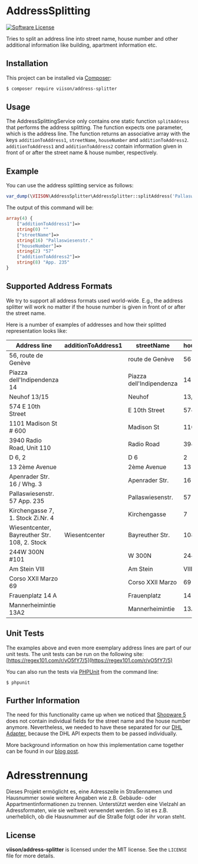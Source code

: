 # AddressSplitting

[![Software License](https://img.shields.io/badge/license-MIT-brightgreen.svg?style=flat-square)](LICENSE)

Tries to split an address line into street name, house number and other additional information like building,
apartment information etc.

## Installation

This project can be installed via [Composer](https://getcomposer.org/):

``` bash
$ composer require viison/address-splitter
```

## Usage
The AddressSplittingService only contains one static function `splitAddress` that performs the address splitting.
The function expects one parameter, which is the address line. The function returns an associative array with the
keys `additionToAddress1`, `streetName`, `houseNumber` and `additionToAddress2`. `additionToAddress1` and `additionToAddress2`
contain information given in front of or after the street name & house number, respectively.
 
## Example
You can use the address splitting service as follows:

```php
var_dump(\VIISON\AddressSplitter\AddressSplitter::splitAddress('Pallaswiesenstr. 57 App. 235'));
```

The output of this command will be:

```php
array(4) {
	["additionToAddress1"]=>
	string(0) ""
	["streetName"]=>
	string(16) "Pallaswiesenstr."
	["houseNumber"]=>
	string(2) "57"
	["additionToAddress2"]=>
	string(8) "App. 235"
}
```

## Supported Address Formats
We try to support all address formats used world-wide. E.g., the address splitter will work no matter if the house number
is given in front of or after the street name.

Here is a number of examples of addresses and how their splitted representation looks like: 

| Address line                                | additionToAddress1 |  streetName            | houseNumber | additionToAddress2 |
|---------------------------------------------|--------------------|------------------------|-------------|--------------------|
|56, route de Genève                          |                    |route de Genève         |56           |                    |
|Piazza dell'Indipendenza 14                  |                    |Piazza dell'Indipendenza|14           |                    |
|Neuhof 13/15                                 |                    |Neuhof                  |13/15        |                    |
|574 E 10th Street                            |                    |E 10th Street           |574          |                    |
|1101 Madison St # 600                        |                    |Madison St              |1101         |# 600               |
|3940 Radio Road, Unit 110                    |                    |Radio Road              |3940         |Unit 110            |
|D 6, 2                                       |                    |D 6                     |2            |                    |
|13 2ème Avenue                               |                    |2ème Avenue             |13           |                    |
|Apenrader Str. 16 / Whg. 3                   |                    |Apenrader Str.          |16           |Whg. 3              |
|Pallaswiesenstr. 57 App. 235                 |                    |Pallaswiesenstr.        |57           |App. 235            |
|Kirchengasse 7, 1. Stock Zi.Nr. 4            |                    |Kirchengasse            |7            |1. Stock Zi.Nr. 4   |
|Wiesentcenter, Bayreuther Str. 108, 2. Stock |Wiesentcenter       |Bayreuther Str.         |108          |2. Stock            |
|244W 300N #101                               |                    |W 300N                  |244          |#101                |
|Am Stein VIII                                |                    |Am Stein                |VIII         |                    |
|Corso XXII Marzo 69                          |                    |Corso XXII Marzo        |69           |                    |
|Frauenplatz 14 A                             |                    |Frauenplatz             |14 A         |                    |
|Mannerheimintie 13A2                         |                    |Mannerheimintie         |13A2         |&nbsp;              |


## Unit Tests

The examples above and even more exemplary address lines are part of our unit tests. The unit tests can be run on the following site: [https://regex101.com/r/vO5fY7/5](https://regex101.com/r/vO5fY7/5)


You can also run the tests via [PHPUnit](https://phpunit.de/) from the command line:

```
$ phpunit
```

## Further Information
The need for this functionality came up when we noticed that [Shopware 5](https://github.com/shopware/shopware) does not contain individual fields for the street name
and the house number anymore. Nevertheless, we needed to have these separated for our [DHL Adapter](http://store.shopware.com/viison00656/dhl-adapter.html),
because the DHL API expects them to be passed individually.

More background information on how this implementation came together can be found in our [blog post](http://blog.viison.com/post/115849166487/shopware-5-from-a-technical-point-of-view#address-splitting).

# Adresstrennung
Dieses Projekt ermöglicht es, eine Adresszeile in Straßennamen und Hausnummer sowie weitere Angaben wie z.B. Gebäude- oder Appartmentinformationen zu trennen. Unterstützt werden eine Vielzahl an Adressformaten,
wie sie weltweit verwendet werden. So ist es z.B. unerheblich, ob die Hausnummer auf die Straße folgt oder ihr voran steht.

## License ##

**viison/address-splitter** is licensed under the MIT license.  See the `LICENSE` file for more details.


